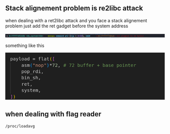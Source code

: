 ## Stack alignement problem is re2libc attack

when dealing with a ret2libc attack and you face a stack alignement problem just add the ret gadget before the system address

![alt text](image.png)

something like this

![alt text](image-1.png)

## when dealing with flag reader

    /proc/loadavg
